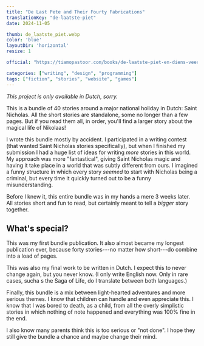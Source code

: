 ```yaml
---
title: "De Last Pete and Their Fourty Fabrications"
translationKey: "de-laatste-piet"
date: 2024-11-05

thumb: de_laatste_piet.webp
color: 'blue'
layoutDir: 'horizontal'
resize: 1

official: "https://tiamopastoor.com/books/de-laatste-piet-en-diens-veertig-versintsels/"

categories: ["writing", "design", "programming"]
tags: ["fiction", "stories", "website", "games"]
---
```


_This project is only available in Dutch, sorry._

This is a bundle of 40 stories around a major national holiday in Dutch: Saint Nicholas. All the short stories are standalone, some no longer than a few pages. But if you read them all, in order, you'll find a larger story about the magical life of Nikolaas!

I wrote this bundle mostly by accident. I participated in a writing contest (that wanted Saint Nicholas stories specifically), but when I finished my submission I had a huge list of ideas for writing _more_ stories in this world. My approach was more "fantastical", giving Saint Nicholas magic and having it take place in a world that was subtly different from ours. I imagined a funny structure in which every story _seemed_ to start with Nicholas being a criminal, but every time it quickly turned out to be a funny misunderstanding.

Before I knew it, this entire bundle was in my hands a mere 3 weeks later. All stories short and fun to read, but certainly meant to tell a _bigger_ story together.

## What's special?

This was my first bundle publication. It also almost became my longest publication ever, because forty stories---no matter how short---do combine into a load of pages.

This was also my final work to be written in Dutch. I expect this to never change again, but you never know. (I only write English now. Only in rare cases, sucha s the Saga of Life, do I translate between both languages.)

Finally, this bundle is a mix between light-hearted adventures and more serious themes. I know that children can handle and even appreciate this. I know that I was bored to death, as a child, from all the overly simplistic stories in which nothing of note happened and everything was 100% fine in the end.

I also know many parents think this is too serious or "not done". I hope they still give the bundle a chance and maybe change their mind.